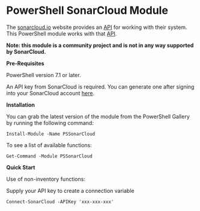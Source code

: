 # PowerShell SonarCloud Module

The [sonarcloud.io](https://sonarcloud.io/) website provides an [API](https://sonarcloud.io/web_api/) for working with their system. This PowerShell module works with that [API](https://sonarcloud.io/web_api/).

**Note: this module is a community project and is not in any way supported by SonarCloud.**

**Pre-Requisites**

PowerShell version 7.1 or later.

An API key from SonarCloud is required. You can generate one after signing into your SonarCloud account [here](https://sonarcloud.io/account/security/).

**Installation**

You can grab the latest version of the module from the PowerShell Gallery by running the following command:

```
Install-Module -Name PSSonarCloud
```

To see a list of available functions:

```
Get-Command -Module PSSonarCloud
```

**Quick Start**

Use of non-inventory functions:

Supply your API key to create a connection variable

```
Connect-SonarCloud -APIKey 'xxx-xxx-xxx'
```